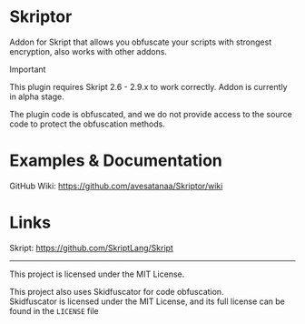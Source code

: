 # Skriptor
Addon for Skript that allows you obfuscate your scripts with strongest encryption, also works with other addons.

> [!IMPORTANT]
> This plugin requires Skript 2.6 - 2.9.x to work correctly.
> Addon is currently in alpha stage.
> 
> The plugin code is obfuscated, and we do not provide access to the source code to protect the obfuscation methods.

# Examples & Documentation

GitHub Wiki: https://github.com/avesatanaa/Skriptor/wiki

# Links

Skript: https://github.com/SkriptLang/Skript

***

This project is licensed under the MIT License.

This project also uses Skidfuscator for code obfuscation.  
Skidfuscator is licensed under the MIT License, and its full license can be found in the `LICENSE` file
